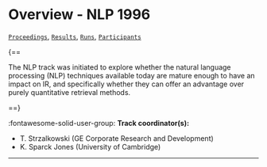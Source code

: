 # Overview - NLP 1996

[`Proceedings`](./proceedings.md), [`Results`](./results.md), [`Runs`](./runs.md), [`Participants`](./participants.md)

{==

The NLP track was initiated to explore whether the natural language processing (NLP) techniques available today are mature enough to have an impact on IR, and specifically whether they can offer an advantage over purely quantitative retrieval methods.

==}

:fontawesome-solid-user-group: **Track coordinator(s):**

- T. Strzalkowski (GE Corporate Research and Development) 
- K. Sparck Jones (University of Cambridge) 



---

